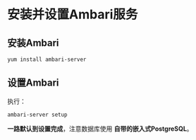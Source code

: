 安装并设置Ambari服务
================================================================================
## 安装Ambari
```shell
yum install ambari-server
```

## 设置Ambari
执行：
```shell
ambari-server setup
```
**一路默认到设置完成**，注意数据库使用 **自带的嵌入式PostgreSQL**。
